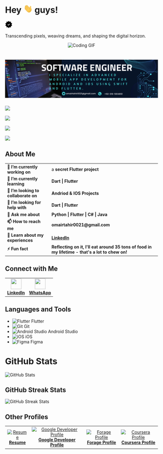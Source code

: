 # Hey <img src="https://raw.githubusercontent.com/StanGirard/StanGirard/master/wave.gif" width="30px"> guys! 

<svg xmlns="http://www.w3.org/2000/svg" width="24" height="24" fill="none" viewBox="0 0 24 24" id="verified-badge">
  <path fill="#000" fill-rule="evenodd" d="M10.9388 1.13669C11.4793 0.449229 12.5208 0.44923 13.0613 1.13669L14.808 3.35829L17.527 2.58767C18.3683 2.34921 19.2109 2.96138 19.2441 3.83525L19.3514 6.65926L22.004 7.63397C22.8249 7.93559 23.1467 8.92611 22.6599 9.6526L21.0868 12.0003L22.6599 14.3481C23.1467 15.0746 22.8249 16.0651 22.004 16.3667L19.3514 17.3414L19.2441 20.1654C19.2109 21.0393 18.3683 21.6515 17.527 21.413L14.808 20.6424L13.0613 22.864C12.5208 23.5515 11.4793 23.5515 10.9388 22.864L9.19206 20.6424L6.47311 21.413C5.63175 21.6515 4.78916 21.0393 4.75596 20.1654L4.64866 17.3414L1.99603 16.3667C1.17519 16.0651 0.853351 15.0746 1.34014 14.3481L2.91324 12.0003L1.34013 9.6526C0.85335 8.92611 1.17519 7.93559 1.99603 7.63397L4.64866 6.65926L4.75596 3.83525C4.78916 2.96138 5.63175 2.34921 6.47311 2.58767L9.19206 3.35829L10.9388 1.13669ZM8.35859 11.8486C8.65148 11.5557 9.12635 11.5557 9.41925 11.8486L10.8889 13.3182L14.3586 9.84858C14.6515 9.55568 15.1264 9.55568 15.4192 9.84858C15.7121 10.1415 15.7121 10.6163 15.4192 10.9092L11.4192 14.9092C11.1264 15.2021 10.6515 15.2021 10.3586 14.9092L8.35859 12.9092C8.06569 12.6163 8.06569 12.1415 8.35859 11.8486Z" clip-rule="evenodd"></path>
</svg>

Transcending pixels, weaving dreams, and shaping the digital horizon.

<div align="center">
    <img src="https://miro.medium.com/v2/resize:fit:720/format:webp/1*zVnWJtyGOX_kUIDm6ccCfQ.gif" alt="Coding GIF">
</div>

# ![logo](https://raw.githubusercontent.com/omairtahir21/Resume/main/Navy%20Blue%20Geometric%20Technology%20LinkedIn%20Banner.png)

![](https://img.shields.io/badge/OS-MacOS-informational?style=flat&logo=Apple&logoColor=white&color=blue)   

![](https://img.shields.io/badge/Framework-Flutter-informational?style=flat&logo=flutter&logoColor=white&color=007ACC)

![](https://img.shields.io/badge/Platform-iOS-informational?style=flat&logo=apple&logoColor=white&color=blue)

![](https://img.shields.io/badge/Platform-Android-informational?style=flat&logo=android&logoColor=white&color=green)


## About Me

<table>
  <tr>
    <td><strong>🔭 I’m currently working on</strong></td>
    <td> a <strong>secret Flutter project</strong></td>
  </tr>
  <tr>
    <td><strong>🌱 I’m currently learning</strong></td>
    <td><strong>Dart | Flutter</strong></td>
  </tr>
  <tr>
    <td><strong>👯 I’m looking to collaborate on</strong></td>
    <td><strong>Andriod & IOS Projects</strong></td>
  </tr>
  <tr>
    <td><strong>🤝 I’m looking for help with</strong></td>
    <td><strong>Dart | Flutter</strong></td>
  </tr>
  <tr>
    <td><strong>💬 Ask me about</strong></td>
    <td><strong>Python | Flutter | C# | Java</strong></td>
  </tr>
  <tr>
    <td><strong>📫 How to reach me</strong></td>
    <td><strong>omairtahir0021@gmail.com</strong></td>
  </tr>
  <tr>
    <td><strong>📄 Learn about my experiences</strong></td>
    <td><a href="https://www.linkedin.com/in/omair-tahir-6b4000299/"><strong>LinkedIn</strong></a></td>
  </tr>
  <tr>
    <td><strong>⚡ Fun fact</strong></td>
    <td><strong>Reflecting on it, I'll eat around 35 tons of food in my lifetime - that's a lot to chew on!</strong></td>
  </tr>
</table>


## Connect with Me

<table>
  <tr>
    <td align="center">
      <a href="https://www.linkedin.com/in/omair-tahir-6b4000299/">
        <img src="https://raw.githubusercontent.com/rahuldkjain/github-profile-readme-generator/master/src/images/icons/Social/linked-in-alt.svg" width="35" height="35" /><br/>
        <strong>LinkedIn</strong>
      </a>
    </td>
    <td align="center">
      <a href="https://wa.me/+923165614651">
        <img src="https://raw.githubusercontent.com/rahuldkjain/github-profile-readme-generator/master/src/images/icons/Social/whatsapp.svg" width="35" height="35" /><br/>
        <strong>WhatsApp</strong>
      </a>
    </td>
  </tr>
</table>

## Languages and Tools

- ![Flutter](https://www.vectorlogo.zone/logos/flutterio/flutterio-icon.svg) Flutter
- ![Git](https://www.vectorlogo.zone/logos/git-scm/git-scm-icon.svg) Git
- ![Android Studio](https://www.vectorlogo.zone/logos/android/android-icon.svg) Android Studio
- ![iOS](https://www.vectorlogo.zone/logos/apple/apple-icon.svg) iOS
- ![Figma](https://www.vectorlogo.zone/logos/figma/figma-icon.svg) Figma

# GitHub Stats

![GitHub Stats](https://github-readme-stats.vercel.app/api?username=HaThach&show_icons=true&locale=en)

## GitHub Streak Stats

![GitHub Streak Stats](https://github-readme-streak-stats.herokuapp.com/?user=HaThach)


## Other Profiles

<table>
  <tr>
    <td align="center">
      <a href="https://github.com/omairtahir21/Resume/blob/main/Omair%20Tahir%20Resume-1.pdf">
        <img src="https://cdn.icon-icons.com/icons2/1827/PNG/512/4288583documentfileresearchresumesearch-115773_115740.png" alt="Resume" width="40" height="40" /><br/>
        <strong>Resume</strong>
      </a>
    </td>
    <td align="center">
      <a href="https://developers.google.com/profile/u/Omair021">
        <img src="https://cdn.icon-icons.com/icons2/729/PNG/512/google_icon-icons.com_62736.png" alt="Google Developer Profile" width="40" height="40" /><br/>
        <strong>Google Developer Profile</strong>
      </a>
    </td>
    <td align="center">
      <a href="https://www.theforage.com/profile-onboarding/one">
        <img src="https://cdn.icon-icons.com/icons2/725/PNG/256/speech-balloon-green-f256_icon-icons.com_62632.png" alt="Forage Profile" width="40" height="40" /><br/>
        <strong>Forage Profile</strong>
      </a>
    </td>
    <td align="center">
      <a href="https://www.coursera.org/account-profile">
        <img src="https://cdn.icon-icons.com/icons2/2699/PNG/512/coursera_logo_icon_170320.png" alt="Coursera Profile" width="40" height="40" /><br/>
        <strong>Coursera Profile</strong>
      </a>
    </td>
  </tr>
</table>
